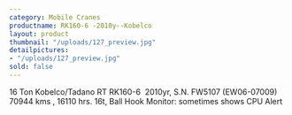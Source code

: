 ```yaml
---
category: Mobile Cranes
productname: RK160-6 -2010y--Kobelco
layout: product
thumbnail: "/uploads/127_preview.jpg"
detailpictures:
- "/uploads/127_preview.jpg"
sold: false
---
```


16 Ton Kobelco/Tadano RT
RK160-6&nbsp;
2010yr, S.N. FW5107 (EW06-07009)&nbsp;
70944 kms , 16110&nbsp;hrs.
16t,&nbsp;Ball Hook
Monitor: sometimes shows CPU Alert


